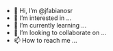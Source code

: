 - 👋 Hi, I’m @jfabianosr
- 👀 I’m interested in ...
- 🌱 I’m currently learning ...
- 💞️ I’m looking to collaborate on ...
- 📫 How to reach me ...

<!---
jfabianosr/jfabianosr is a ✨ special ✨ repository because its `README.md` (this file) appears on your GitHub profile.
You can click the Preview link to take a look at your changes.
--->
